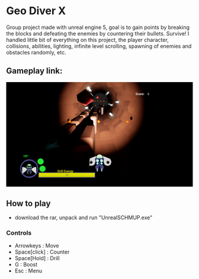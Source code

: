 # Geo Diver X
Group project made with unreal engine 5, goal is to gain points by breaking the blocks and defeating the enemies by countering their bullets. Survive!
I handled little bit of everything on this project, the player character, collisions, abilities, lighting, infinite level scrolling, spawning of enemies and obstacles randomly, etc.

## Gameplay link:
 
[![Video Thumbnail](https://github.com/TTalvenH/project_thumbnails/blob/master/GeoDiverX.png?raw=true)](https://youtu.be/CGuUvYQQ_Ps)

## How to play

- download the rar, unpack and run "UnrealSCHMUP.exe"

### Controls

- Arrowkeys        : Move
- Space[click]     : Counter
- Space[Hold]      : Drill
- G                : Boost 
- Esc              : Menu
